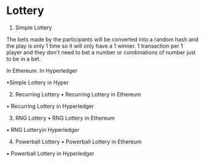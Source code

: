 # Lottery

1. Simple Lottery
 
 The bets made by the participants will be converted into a random hash and the play is only 1 time so it will only have a 1 winner. 1 transaction per 1 player and they don't need to bet a number or combinations of number just to be in a bet.
  
 In Ethereum. In Hyperledger
 
 •Simple Lottery in Hyper
 
2. Recurring Lottery
 • Recurring Lottery in Ethereum
 
 • Recurring Lottery in Hyperledger
 
3. RNG Lottery
 • RNG Lottery in Ethereum
 
 • RNG Lotteryin Hyperledger
 
4. Powerball Lottery
 • Powerball Lottery in Ethereum
 
 • Powerball Lottery in Hyperledger

